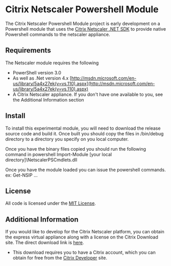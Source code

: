 Citrix Netscaler Powershell Module
===
The Citrix Netscaler Powershell Module project is early development on a Powershell module that uses the [Citrix Netscaler .NET SDK](http://www.nuget.org/packages/CitrixNetScalerSDK/) to provide native Powershell commands to the netscaler appliance.

Requirements
-----
The Netscaler module requires the following

*  PowerShell version 3.0
* As well as .Net version 4.x [http://msdn.microsoft.com/en-us/library/5a4x27ek(v=vs.110).aspx](http://msdn.microsoft.com/en-us/library/5a4x27ek(v=vs.110).aspx)
* A Citrix Netscaler appliance. If you don't have one available to you, see the Additional Information section


Install
----
To install this experimental module, you will need to download the release source code and build it. Once built you should copy the files in /bin/debug directory to a directory you specify on you local computer.

Once you have the binary files copied you should run the following command in powershell
Import-Module [your local directory]\NetscalerPSCmdlets.dll

Once you have the module loaded you can issue the powershell commands.
ex: Get-NSIP ...


License
----
All code is licensed under the [MIT
License](https://github.com/citrix/Netscaler-Powershell-Module/blob/master/License.txt).

Additional Information
--------
If you would like to develop for the Citrix Netscaler platform, you can obtain the express virtual appliance along with a license on the Citrix Download site. The direct download link is [here](https://www.citrix.com/downloads/netscaler-adc/virtual-appliances/netscaler-vpx-express.html).

* This download requires you to have a Citrix account, which you can obtain for free from the [Citrix Developer](http://www.citrix.com/go/citrix-developer/citrix-developer-signup.html) site.
